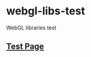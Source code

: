 # webgl-libs-test

WebGL libraries test

## [Test Page](https://zprodev.github.io/webgl-libs-test/index.html)